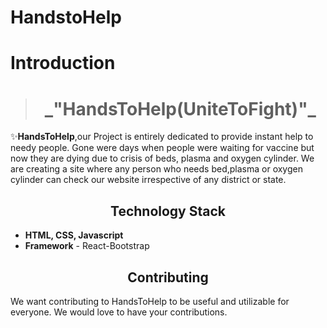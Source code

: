 # HandstoHelp
# Introduction

> <h1 align="center"> _"HandsToHelp(UniteToFight)"_ </h1>

✨**HandsToHelp**,our Project is entirely dedicated to provide instant help to needy people. Gone were days when people were waiting for vaccine but now they are dying due to crisis of beds, plasma and oxygen cylinder. We are creating a site where any person who needs bed,plasma or oxygen cylinder can check our website irrespective of any district or state.



<h2 align="center">Technology Stack</h2>

- **HTML, CSS, Javascript** 
- **Framework** - React-Bootstrap


<h2 align="center">Contributing</h2>

We want contributing to HandsToHelp to be useful and utilizable for everyone. We would love to have your contributions.



